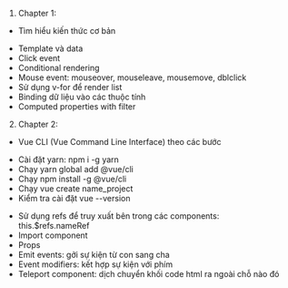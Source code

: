 1. Chapter 1:
- Tìm hiểu kiến thức cơ bản
+ Template và data
+ Click event
+ Conditional rendering
+ Mouse event: mouseover, mouseleave, mousemove, dblclick
+ Sử dụng v-for để render list
+ Binding dữ liệu vào các thuộc tính
+ Computed properties with filter
2. Chapter 2:
- Vue CLI (Vue Command Line Interface) theo các bước
+ Cài đặt yarn: npm i -g yarn
+ Chạy yarn global add @vue/cli
+ Chạy npm install -g @vue/cli
+ Chạy vue create name_project
+ Kiểm tra cài đặt vue --version
- Sử dụng refs để truy xuất bên trong các components: this.$refs.nameRef
- Import component 
- Props
- Emit events: gởi sự kiện từ con sang cha
- Event modifiers: kết hợp sự kiện với phím
- Teleport component: dịch chuyển khối code html ra ngoài chỗ nào đó
